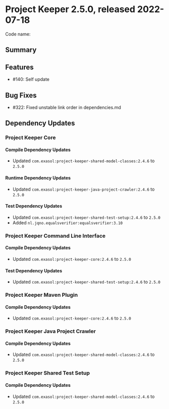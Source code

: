 # Project Keeper 2.5.0, released 2022-07-18

Code name:

## Summary

## Features

* #140: Self update

## Bug Fixes

* #322: Fixed unstable link order in dependencies.md

## Dependency Updates

### Project Keeper Core

#### Compile Dependency Updates

* Updated `com.exasol:project-keeper-shared-model-classes:2.4.6` to `2.5.0`

#### Runtime Dependency Updates

* Updated `com.exasol:project-keeper-java-project-crawler:2.4.6` to `2.5.0`

#### Test Dependency Updates

* Updated `com.exasol:project-keeper-shared-test-setup:2.4.6` to `2.5.0`
* Added `nl.jqno.equalsverifier:equalsverifier:3.10`

### Project Keeper Command Line Interface

#### Compile Dependency Updates

* Updated `com.exasol:project-keeper-core:2.4.6` to `2.5.0`

#### Test Dependency Updates

* Updated `com.exasol:project-keeper-shared-test-setup:2.4.6` to `2.5.0`

### Project Keeper Maven Plugin

#### Compile Dependency Updates

* Updated `com.exasol:project-keeper-core:2.4.6` to `2.5.0`

### Project Keeper Java Project Crawler

#### Compile Dependency Updates

* Updated `com.exasol:project-keeper-shared-model-classes:2.4.6` to `2.5.0`

### Project Keeper Shared Test Setup

#### Compile Dependency Updates

* Updated `com.exasol:project-keeper-shared-model-classes:2.4.6` to `2.5.0`
